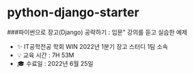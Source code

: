 # python-django-starter

###파이썬으로 장고(Django) 공략하기 : 입문" 강의를 듣고 실습한 예제

- ✨ IT공학전공 학회 WIN 2022년 1분기 장고 스터디 1팀 소속
- 💡 교육 시간 : 7H 53M
- 🎓 수료일 : 2022년 6월 25일
